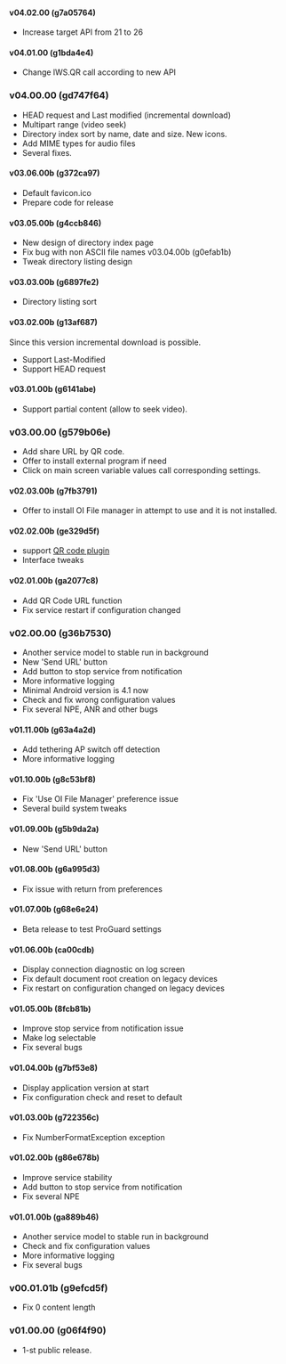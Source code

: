 #### v04.02.00 (g7a05764)
* Increase target API from 21 to 26

#### v04.01.00 (g1bda4e4)
* Change lWS.QR call according to new API

### v04.00.00 (gd747f64)
* HEAD request and Last modified (incremental download)
* Multipart range (video seek)
* Directory index sort by name, date and size. New icons.
* Add MIME types for audio files
* Several fixes.

#### v03.06.00b (g372ca97)
* Default favicon.ico
* Prepare code for release

#### v03.05.00b (g4ccb846)
* New design of directory index page
* Fix bug with non ASCII file names v03.04.00b (g0efab1b)
* Tweak directory listing design

#### v03.03.00b (g6897fe2)
* Directory listing sort

#### v03.02.00b (g13af687)
Since this version incremental download is possible.
* Support Last-Modified
* Support HEAD request

#### v03.01.00b (g6141abe)
* Support partial content (allow to seek video).

### v03.00.00 (g579b06e)
* Add share URL by QR code.
* Offer to install external program if need
* Click on main screen variable values call corresponding settings.

#### v02.03.00b (g7fb3791)
* Offer to install OI File manager in attempt to use and it is not installed.

#### v02.02.00b (ge329d5f)
* support [QR code plugin](http://play.google.com/store/apps/details?id=net.basov.lws.qr.gpm")
* Interface tweaks

#### v02.01.00b (ga2077c8)
* Add QR Code URL function
* Fix service restart if configuration changed

### v02.00.00 (g36b7530)
* Another service model to stable run in background
* New 'Send URL' button
* Add button to stop service from notification
* More informative logging
* Minimal Android version is 4.1 now
* Check and fix wrong configuration values
* Fix several NPE, ANR and other bugs

#### v01.11.00b (g63a4a2d)
* Add tethering AP switch off detection
* More informative logging

#### v01.10.00b (g8c53bf8) 
* Fix 'Use OI File Manager' preference issue
* Several build system tweaks

#### v01.09.00b (g5b9da2a)
* New 'Send URL' button

#### v01.08.00b (g6a995d3)
* Fix issue with return from preferences

#### v01.07.00b (g68e6e24)
* Beta release to test ProGuard settings

#### v01.06.00b (ca00cdb)
* Display connection diagnostic on log screen
* Fix default document root creation on legacy devices
* Fix restart on configuration changed on legacy devices

#### v01.05.00b (8fcb81b)
* Improve  stop service from notification issue
* Make log selectable
* Fix several bugs

#### v01.04.00b (g7bf53e8)
* Display application version at start
* Fix configuration check and reset to default

#### v01.03.00b (g722356c)
* Fix NumberFormatException exception

#### v01.02.00b (g86e678b)
* Improve service stability
* Add button to stop service from notification
* Fix several NPE

#### v01.01.00b (ga889b46)
* Another service model to stable run in background
* Check and fix configuration values
* More informative logging
* Fix several bugs

### v00.01.01b (g9efcd5f)
* Fix 0 content length

### v01.00.00 (g06f4f90)
* 1-st public release.
